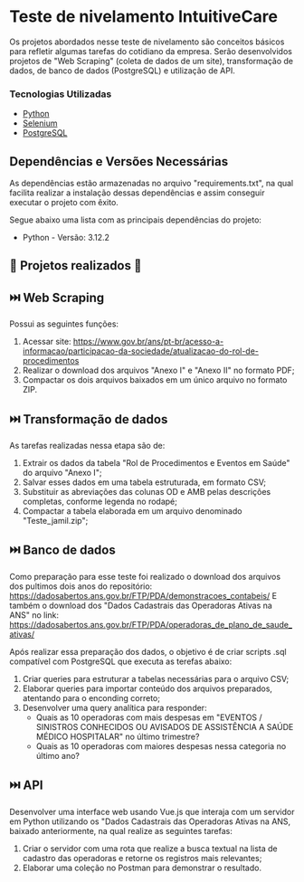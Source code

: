 # Teste de nivelamento IntuitiveCare

Os projetos abordados nesse teste de nivelamento são conceitos básicos para refletir algumas tarefas do cotidiano da empresa.
Serão desenvolvidos projetos de "Web Scraping" (coleta de dados de um site), transformação de dados, de banco de dados (PostgreSQL) e utilização de API.


### Tecnologias Utilizadas

* [Python](https://www.python.org/)
* [Selenium](https://www.selenium.dev/pt-br/)
* [PostgreSQL](https://www.postgresql.org/)


## Dependências e Versões Necessárias

As dependências estão armazenadas no arquivo "requirements.txt", na qual facilita realizar a instalação dessas dependências e assim conseguir executar o projeto com êxito.

Segue abaixo uma lista com as principais dependências do projeto:

* Python - Versão: 3.12.2

## 📌 Projetos realizados 📌

## ⏭️ Web Scraping

Possui as seguintes funções:
1. Acessar site: https://www.gov.br/ans/pt-br/acesso-a-informacao/participacao-da-sociedade/atualizacao-do-rol-de-procedimentos
2. Realizar o download dos arquivos "Anexo I" e "Anexo II" no formato PDF;
3. Compactar os dois arquivos baixados em um único arquivo no formato ZIP.


## ⏭️ Transformação de dados

As tarefas realizadas nessa etapa são de:
1. Extrair os dados da tabela "Rol de Procedimentos e Eventos em Saúde" do arquivo "Anexo I";
2. Salvar esses dados em uma tabela estruturada, em formato CSV;
3. Substituir as abreviações das colunas OD e AMB pelas descrições completas, conforme legenda no rodapé;
4. Compactar a tabela elaborada em um arquivo denominado "Teste_jamil.zip";


## ⏭️ Banco de dados

Como preparação para esse teste foi realizado o download dos arquivos dos pultimos dois anos do repositório: https://dadosabertos.ans.gov.br/FTP/PDA/demonstracoes_contabeis/
E também o download dos "Dados Cadastrais das Operadoras Ativas na ANS" no link: https://dadosabertos.ans.gov.br/FTP/PDA/operadoras_de_plano_de_saude_ativas/

Após realizar essa preparação dos dados, o objetivo é de criar scripts .sql compatível com PostgreSQL que executa as terefas abaixo:
1. Criar queries para estruturar a tabelas necessárias para o arquivo CSV;
2. Elaborar queries para importar conteúdo dos arquivos preparados, atentando para o enconding correto;
3. Desenvolver uma query analítica para responder:
    * Quais as 10 operadoras com mais despesas em "EVENTOS / SINISTROS CONHECIDOS OU AVISADOS DE ASSISTÊNCIA A SAÚDE MÉDICO HOSPITALAR" no último trimestre?
    * Quais as 10 operadoras com maiores despesas nessa categoria no último ano?


## ⏭️ API

Desenvolver uma interface web usando Vue.js que interaja com um servidor em Python utilizando os "Dados Cadastrais das Operadoras Ativas na ANS, baixado anteriormente, na qual realize as seguintes tarefas:
1. Criar o servidor com uma rota que realize a busca textual na lista de cadastro das operadoras e retorne os registros mais relevantes;
2. Elaborar uma coleção no Postman para demonstrar o resultado.